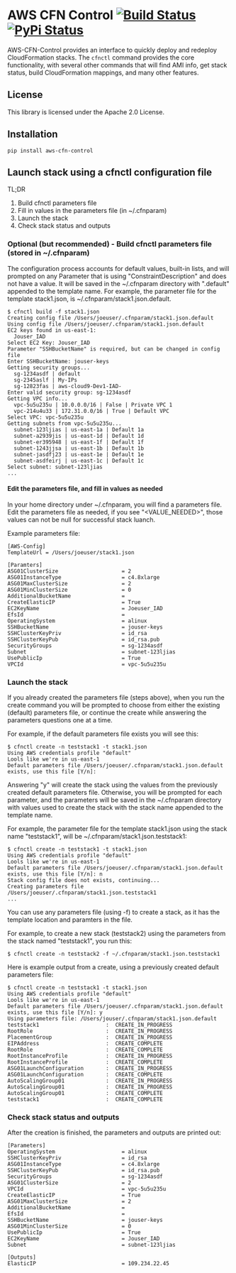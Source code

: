 # AWS CFN Control [![Build Status](https://api.travis-ci.org/awslabs/aws-cfn-control.png?branch=master)](https://travis-ci.org/awslabs/aws-cfn-control) [![PyPi Status](https://badge.fury.io/py/aws-cfn-control.png)](https://badge.fury.io/py/aws-cfn-control)


AWS-CFN-Control provides an interface to quickly deploy and redeploy CloudFormation stacks. The `cfnctl` command provides the core functionality, with several other commands that will find AMI info, get stack status, build CloudFormation mappings, and many other features.


## License

This library is licensed under the Apache 2.0 License. 


## Installation

```
pip install aws-cfn-control
```

## Launch stack using a cfnctl configuration file

TL;DR

1. Build cfnctl parameters file
2. Fill in values in the parameters file (in ~/.cfnparam)
3. Launch the stack
4. Check stack status and outputs

### Optional (but recommended) - Build cfnctl parameters file  (stored in ~/.cfnparam)

The configuration process accounts for default values, built-in lists, and will prompted on any Parameter that is using "ConstraintDescription" and does not have a value. It will be saved in the ~/.cfnparam directory with ".default" appended to the template name. For example, the parameter file for the template stack1.json, is ~/.cfnparam/stack1.json.default.

```
$ cfnctl build -f stack1.json
Creating config file /Users/joeuser/.cfnparam/stack1.json.default
Using config file /Users/joeuser/.cfnparam/stack1.json.default
EC2 keys found in us-east-1:
  Jouser_IAD
Select EC2 Key: Jouser_IAD
Parameter "SSHBucketName" is required, but can be changed in config file
Enter SSHBucketName: jouser-keys
Getting security groups...
  sg-1234asdf | default
  sg-2345aslf | My-IPs
  sg-12823fas | aws-cloud9-Dev1-IAD-
Enter valid security group: sg-1234asdf
Getting VPC info...
  vpc-5u5u235u | 10.0.0.0/16 | False | Private VPC 1
  vpc-214u4u33 | 172.31.0.0/16 | True | Default VPC
Select VPC: vpc-5u5u235u
Getting subnets from vpc-5u5u235u...
  subnet-123ljias | us-east-1a | Default 1a
  subnet-a2939jis | us-east-1d | Default 1d
  subnet-er395948 | us-east-1f | Default 1f
  subnet-1243jjsa | us-east-1b | Default 1b
  subnet-jasdfj23 | us-east-1e | Default 1e
  subnet-asdfeirj | us-east-1c | Default 1c
Select subnet: subnet-123ljias
...
```

#### Edit the parameters file, and fill in values as needed 

In your home directory under ~/.cfnparam, you will find a parameters file. Edit the parameters file as needed, if you see "<VALUE_NEEDED>", those values can not be null for successful stack luanch.

Example parameters file:

```
[AWS-Config]
TemplateUrl = /Users/joeuser/stack1.json

[Paramters]
ASG01ClusterSize                    = 2
ASG01InstanceType                   = c4.8xlarge
ASG01MaxClusterSize                 = 2
ASG01MinClusterSize                 = 0
AdditionalBucketName                =
CreateElasticIP                     = True
EC2KeyName                          = Joeuser_IAD
EfsId                               =
OperatingSystem                     = alinux
SSHBucketName                       = jouser-keys
SSHClusterKeyPriv                   = id_rsa
SSHClusterKeyPub                    = id_rsa.pub
SecurityGroups                      = sg-1234asdf
Subnet                              = subnet-123ljias
UsePublicIp                         = True
VPCId                               = vpc-5u5u235u
```


### Launch the stack 

If you already created the parameters file (steps above), when you run the create command you will be prompted to choose from either the existing (default) parameters file, or continue the create while answering the parameters questions one at a time.

For example, if the default parameters file exists you will see this:

```
$ cfnctl create -n teststack1 -t stack1.json 
Using AWS credentials profile "default"
Lools like we're in us-east-1
Default parameters file /Users/joeuser/.cfnparam/stack1.json.default exists, use this file [Y/n]:
```
Answering "y" will create the stack using the values from the previously created default parameters file. Otherwise, you will be prompted for each parameter, and the parameters will be saved in the ~/.cfnparam directory with values used to create the stack with the stack name appended to the template name. 

For example, the parameter file for the template stack1.json using the stack name "teststack1", will be ~/.cfnparam/stack1.json.teststack1:

```
$ cfnctl create -n teststack1 -t stack1.json
Using AWS credentials profile "default"
Lools like we're in us-east-1
Default parameters file /Users/joeuser/.cfnparam/stack1.json.default exists, use this file [Y/n]: n
Stack config file does not exists, continuing...
Creating parameters file /Users/joeuser/.cfnparam/stack1.json.teststack1
...
```

You can use any parameters file (using -f) to create a stack, as it has the template location and paramters in the file. 

For example, to create a new stack (teststack2) using the parameters from the stack named "teststack1", you run this: 

```
$ cfnctl create -n teststack2 -f ~/.cfnparam/stack1.json.teststack1
```

Here is example output from a create, using a previously created default parameters file:

```
$ cfnctl create -n teststack1 -t stack1.json 
Using AWS credentials profile "default"
Lools like we're in us-east-1
Default parameters file /Users/joeuser/.cfnparam/stack1.json.default exists, use this file [Y/n]: y
Using parameters file: /Users/jouser/.cfnparam/stack1.json.default
teststack1                     :  CREATE_IN_PROGRESS
RootRole                       :  CREATE_IN_PROGRESS
PlacementGroup                 :  CREATE_IN_PROGRESS
EIPAddress                     :  CREATE_COMPLETE
RootRole                       :  CREATE_COMPLETE
RootInstanceProfile            :  CREATE_IN_PROGRESS
RootInstanceProfile            :  CREATE_COMPLETE
ASG01LaunchConfiguration       :  CREATE_IN_PROGRESS
ASG01LaunchConfiguration       :  CREATE_COMPLETE
AutoScalingGroup01             :  CREATE_IN_PROGRESS
AutoScalingGroup01             :  CREATE_IN_PROGRESS
AutoScalingGroup01             :  CREATE_COMPLETE
teststack1                     :  CREATE_COMPLETE
```

### Check stack status and outputs

After the creation is finished, the parameters and outputs are printed out:

```
[Parameters]
OperatingSystem                     = alinux
SSHClusterKeyPriv                   = id_rsa
ASG01InstanceType                   = c4.8xlarge
SSHClusterKeyPub                    = id_rsa.pub
SecurityGroups                      = sg-1234asdf
ASG01ClusterSize                    = 2
VPCId                               = vpc-5u5u235u
CreateElasticIP                     = True
ASG01MaxClusterSize                 = 2
AdditionalBucketName                =
EfsId                               =
SSHBucketName                       = jouser-keys
ASG01MinClusterSize                 = 0
UsePublicIp                         = True
EC2KeyName                          = Jouser_IAD
Subnet                              = subnet-123ljias

[Outputs]
ElasticIP                           = 109.234.22.45

```


